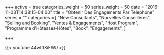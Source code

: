 +++
active = true
categories_weight = 50
series_weight = 50
date = "2016-11-03T14:38:15-04:00"
title = "Obtenir Des Engagements Par Telephone"
series = ""
categories = [
  "New Consultants",
  "Nouvelles Conseillères",
  "Selling and Booking",
  "Ventes & Engagements",
  "Host Program",
  "Programme d'Hôtesses-Hôtes",
  "Book",
  "Engagements",
]

+++

{{< youtube 44wIfIXiFWU >}}
